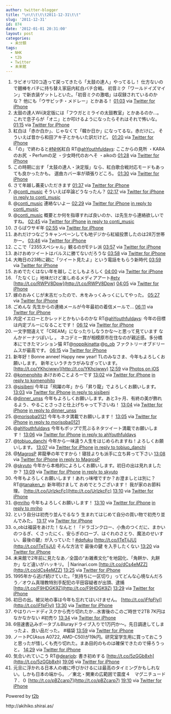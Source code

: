 ```yaml
---
author: twitter-blogger
title: "\n\t\t\t\t2011-12-31\t\t"
slug: '2011-12-31'
id: 874
date: '2012-01-01 20:31:00'
layout: post
categories:
  - 未分類
tags:
  - NHK
  - t2b
  - Twitter
  - 未来館
---
```


<div xmlns:georss="http://www.georss.org/georss">

1.  <span><span>ラビオリ120コ造って戻ってきたら「太鼓の達人」やってるし！ 仕方ないので麺棒をバチに持ち替え家庭内紅白バチ合戦。 初音ミク「ワールドイズマイン」で新衣装ゲットしといた。「初音ミクの激唱」は収録されているのかな？ 他にも「ウサビッチ・メドレー」とかある！</span> <span>[<span>01:03</span>](http://twitter.com/o_ob/status/153083894940442624) <span>via [Twitter for iPhone](http://twitter.com/#!/download/iphone)</span></span></span>
2.  <span><span>太鼓の達人Wii決定版には「フウガとミライの太鼓教室」とかあるのか...。 これで息子らが「オニ」とか叩けるようになったらそれはそれで怖いな。</span> <span>[<span>01:15</span>](http://twitter.com/o_ob/status/153086755627745280) <span>via [Twitter for iPhone](http://twitter.com/#!/download/iphone)</span></span></span>
3.  <span><span>紅白は「赤か白か」、じゃなくて「韓か日か」になってるな。赤だけに。 そういえば昔から和田アキ子とかもいた訳だけど。</span> <span>[<span>01:20</span>](http://twitter.com/o_ob/status/153088252922953728) <span>via [Twitter for iPhone](http://twitter.com/#!/download/iphone)</span></span></span>
4.  <span><span>「の」で終わると[#NHK](http://twitter.com/search?q=%23NHK "#NHK")紅白 RT@[ahYouthfuldays](http://twitter.com/ahYouthfuldays "ahYouthfuldays"): ここからの見所 ・KARAのお尻 ・Perfumの足 ・少女時代のおへそ ・aikoの</span> <span>[<span>01:28</span>](http://twitter.com/o_ob/status/153090145803960320) <span>via [Twitter for iPhone](http://twitter.com/#!/download/iphone)</span></span></span>
5.  <span><span>この時期に出す「太鼓の達人・決定版」なら、紅白歌合戦対応モードもあっても良かったかも。 選曲カバー率が頑張りどころ。</span> <span>[<span>01:30</span>](http://twitter.com/o_ob/status/153090665553723393) <span>via [Twitter for iPhone](http://twitter.com/#!/download/iphone)</span></span></span>
6.  <span><span>さて年越し蕎麦いただきます</span> <span>[<span>01:37</span>](http://twitter.com/o_ob/status/153092299868479488) <span>via [Twitter for iPhone](http://twitter.com/#!/download/iphone)</span></span></span>
7.  <span><span>@[conti_music](http://twitter.com/conti_music "conti_music") そういえば卒論どうなったん？</span> <span>[<span>02:17</span>](http://twitter.com/o_ob/status/153102527397761024) <span>via [Twitter for iPhone](http://twitter.com/#!/download/iphone)</span> [in reply to conti_music](http://twitter.com/conti_music/status/153043925618270209)</span></span>
8.  <span><span>@[conti_music](http://twitter.com/conti_music "conti_music") 連絡ないよー</span> <span>[<span>02:29</span>](http://twitter.com/o_ob/status/153105599201157122) <span>via [Twitter for iPhone](http://twitter.com/#!/download/iphone)</span> [in reply to conti_music](http://twitter.com/conti_music/status/153104159028150272)</span></span>
9.  <span><span>@[conti_music](http://twitter.com/conti_music "conti_music") 概要とか何を指導すれば良いのか、は先生から連絡欲しいですね。</span> <span>[<span>02:45</span>](http://twitter.com/o_ob/status/153109628476063744) <span>via [Twitter for iPhone](http://twitter.com/#!/download/iphone)</span> [in reply to conti_music](http://twitter.com/conti_music/status/153106321338671104)</span></span>
10.  <span><span>さらばウサギ年</span> <span>[<span>02:55</span>](http://twitter.com/o_ob/status/153112072748670976) <span>via [Twitter for iPhone](http://twitter.com/#!/download/iphone)</span></span></span>
11.  <span><span>あれだけつなごうキャンペーンしても地デジから紅組投票したのは28万世帯かー。</span> <span>[<span>03:46</span>](http://twitter.com/o_ob/status/153124847248089089) <span>via [Twitter for iPhone](http://twitter.com/#!/download/iphone)</span></span></span>
12.  <span><span>ここで「2355スペシャル」観るのがEテレ派</span> <span>[<span>03:57</span>](http://twitter.com/o_ob/status/153127559847088130) <span>via [Twitter for iPhone](http://twitter.com/#!/download/iphone)</span></span></span>
13.  <span><span>あけおめツイートはバルスに勝てないだろうな</span> <span>[<span>03:58</span>](http://twitter.com/o_ob/status/153127829394038785) <span>via [Twitter for iPhone](http://twitter.com/#!/download/iphone)</span></span></span>
14.  <span><span>大晦日の23時に親に「ツイート見たよ」という電話をもらう新時代</span> <span>[<span>03:59</span>](http://twitter.com/o_ob/status/153128093765222400) <span>via [Twitter for iPhone](http://twitter.com/#!/download/iphone)</span></span></span>
15.  <span><span>おめでたくはない年を越し ことしもよろしく</span> <span>[<span>04:00</span>](http://twitter.com/o_ob/status/153128319548801025) <span>via [Twitter for iPhone](http://twitter.com/#!/download/iphone)</span></span></span>
16.  <span><span>「たなくじ」地味だけど楽しめるメディアアート[#etv](http://twitter.com/search?q=%23etv "#etv") [http://t.co/RWPV8Dpw](http://t.co/RWPV8Dpw)</span> <span>[<span>04:05</span>](http://twitter.com/o_ob/status/153129726481940480) <span>via [Twitter for iPhone](http://twitter.com/#!/download/iphone)</span></span></span>
17.  <span><span>嫁のおみくじが末吉だったので、木をみっくみっくにしてやった。</span> <span>[<span>05:27</span>](http://twitter.com/o_ob/status/153150341871976449) <span>via [Twitter for iPhone](http://twitter.com/#!/download/iphone)</span></span></span>
18.  <span><span>ごめんな 先生からの連絡メールが今年最初の着信メールで...</span> <span>[<span>06:11</span>](http://twitter.com/o_ob/status/153161403090472962) <span>via [Twitter for iPhone](http://twitter.com/#!/download/iphone)</span></span></span>
19.  <span><span>内定イエローとかレッドとかもいるのかな RT@[ahYouthfuldays](http://twitter.com/ahYouthfuldays "ahYouthfuldays"): 今年の目標は内定ブルーになることです！</span> <span>[<span>06:12</span>](http://twitter.com/o_ob/status/153161625979981825) <span>via [Twitter for iPhone](http://twitter.com/#!/download/iphone)</span></span></span>
20.  <span><span>一文字間違えて「CREAM」になったりしなうかな～と思って見ています なんかドーナツぽいし 。 ネコデミー賞が相模原市在住なのが親近感。多分橋本にできたマンション猫 RT@[noppikinatta](http://twitter.com/noppikinatta "noppikinatta"):@[o_ob](http://twitter.com/o_ob "o_ob") ファクトリーオブドリームスが最高です。</span> <span>[<span>06:15</span>](http://twitter.com/o_ob/status/153162424369942529) <span>via [Twitter for iPhone](http://twitter.com/#!/download/iphone)</span></span></span>
21.  <span><span>新年好！Bonne annee! Happy new year! TLのみなさま、今年もよろしくお願いします。 新年というチカラがみなぎっています。 [http://t.co/YKhciwwv](http://t.co/YKhciwwv)</span> <span>[<span>12:59</span>](http://twitter.com/o_ob/status/153264128721555456) <span>via [Photos on iOS](http://www.apple.com)</span></span></span>
22.  <span><span>@[komenohito](http://twitter.com/komenohito "komenohito") あけおめことよろーです</span> <span>[<span>13:02</span>](http://twitter.com/o_ob/status/153264828859949056) <span>via [Twitter for iPhone](http://twitter.com/#!/download/iphone)</span> [in reply to komenohito](http://twitter.com/komenohito/status/153128406857420802)</span></span>
23.  <span><span>@[sisibeni](http://twitter.com/sisibeni "sisibeni") 今年は「飛躍の年」から「昇り龍」でよろしくお願いします。</span> <span>[<span>13:03</span>](http://twitter.com/o_ob/status/153265065716486144) <span>via [Twitter for iPhone](http://twitter.com/#!/download/iphone)</span> [in reply to sisibeni](http://twitter.com/sisibeni/status/153128670242934784)</span></span>
24.  <span><span>@[dinner_unss](http://twitter.com/dinner_unss "dinner_unss") 今年もよろしくお願いします。あと3ヶ月、有終の美が飾れるよう、やることさっさと仕上げちゃって下さいね！</span> <span>[<span>13:04</span>](http://twitter.com/o_ob/status/153265327894044672) <span>via [Twitter for iPhone](http://twitter.com/#!/download/iphone)</span> [in reply to dinner_unss](http://twitter.com/dinner_unss/status/153131417285574656)</span></span>
25.  <span><span>@[morisoba0121](http://twitter.com/morisoba0121 "morisoba0121") 今年もネタ満載でお願いします！</span> <span>[<span>13:05</span>](http://twitter.com/o_ob/status/153265534706794496) <span>via [Twitter for iPhone](http://twitter.com/#!/download/iphone)</span> [in reply to morisoba0121](http://twitter.com/morisoba0121/status/153134699055820800)</span></span>
26.  <span><span>@[ahYouthfuldays](http://twitter.com/ahYouthfuldays "ahYouthfuldays") 今年もポップで荒ぶるネタツイート満載でお願いします！</span> <span>[<span>13:06</span>](http://twitter.com/o_ob/status/153265794686529536) <span>via [Twitter for iPhone](http://twitter.com/#!/download/iphone)</span> [in reply to ahYouthfuldays](http://twitter.com/ahYouthfuldays/status/153138276759375873)</span></span>
27.  <span><span>@[tobiuo_danchi](http://twitter.com/tobiuo_danchi "tobiuo_danchi") 今年から一味違う人生をはじめられますね！よろしくお願いします。</span> <span>[<span>13:07</span>](http://twitter.com/o_ob/status/153266064644513792) <span>via [Twitter for iPhone](http://twitter.com/#!/download/iphone)</span> [in reply to tobiuo_danchi](http://twitter.com/tobiuo_danchi/status/153159776119947264)</span></span>
28.  <span><span>@[MagrosP](http://twitter.com/MagrosP "MagrosP") 昇龍拳の年ですから！寝技よりも派手に立ち昇って下さい</span> <span>[<span>13:08</span>](http://twitter.com/o_ob/status/153266385592664065) <span>via [Twitter for iPhone](http://twitter.com/#!/download/iphone)</span> [in reply to MagrosP](http://twitter.com/MagrosP/status/153180248635224064)</span></span>
29.  <span><span>@[skyuto](http://twitter.com/skyuto "skyuto") 今年から本格的によろしくお願いします。初日の出は見れましたか？</span> <span>[<span>13:09</span>](http://twitter.com/o_ob/status/153266592048877568) <span>via [Twitter for iPhone](http://twitter.com/#!/download/iphone)</span> [in reply to skyuto](http://twitter.com/skyuto/status/153222328510189569)</span></span>
30.  <span><span>今年もよろしくお願いします！あれっ味噌ですか？お澄ましとは別に？ RT@[tanaken_n](http://twitter.com/tanaken_n "tanaken_n"): 新年明けまして おめでとうございます！ 我が家のお節料理。 [http://t.co/UrIzkcFc](http://t.co/UrIzkcFc)</span> <span>[<span>13:10</span>](http://twitter.com/o_ob/status/153266854088024064) <span>via [Twitter for iPhone](http://twitter.com/#!/download/iphone)</span></span></span>
31.  <span><span>@[mriho](http://twitter.com/mriho "mriho") 今年もよろしくお願いします！</span> <span>[<span>13:10</span>](http://twitter.com/o_ob/status/153266934211813376) <span>via [Twitter for iPhone](http://twitter.com/#!/download/iphone)</span> [in reply to mriho](http://twitter.com/mriho/status/153140867631296514)</span></span>
32.  <span><span>という自分は初売り並んでるなう 生まれてはじめて自分の買い物で初売り並んでみた。</span> <span>[<span>13:17</span>](http://twitter.com/o_ob/status/153268540990947328) <span>via [Twitter for iPhone](http://twitter.com/#!/download/iphone)</span></span></span>
33.  <span><span>o_obは福袋をあけた！なんと！『ドラゴンクロー、小魚のつくだに、まかいのつるぎ、くさったにく、安らぎのローブ、はぐれのさとり、魔法のせいすい、最後の鍵』が入っていた！[#dqfuku](http://twitter.com/search?q=%23dqfuku "#dqfuku") [http://t.co/ITeTijJU](http://t.co/ITeTijJU) そんな方法で 最後の鍵 を入手したくない</span> <span>[<span>13:20</span>](http://twitter.com/o_ob/status/153269353519910912) <span>via [Twitter for iPhone](http://twitter.com/#!/download/iphone)</span></span></span>
34.  <span><span>未来館で2年前に見たなあ／全国の“お雑煮文化”を地図化、「角餅か、丸餅か」など違いがハッキリ。 | Narinari.com [http://t.co/dCs4eMZZ](http://t.co/dCs4eMZZ)</span> <span>[<span>13:25</span>](http://twitter.com/o_ob/status/153270618429718528) <span>via [Twitter for iPhone](http://twitter.com/#!/download/iphone)</span></span></span>
35.  <span><span>1995年から逃げ続けていた。「気持ちに一区切り」ってどんな心境なんだろう／オウム真理教特別手配犯の平田容疑者が出頭、逮捕 [http://t.co/F9HDGK9Z](http://t.co/F9HDGK9Z)</span> <span>[<span>13:29</span>](http://twitter.com/o_ob/status/153271704184037376) <span>via [Twitter for iPhone](http://twitter.com/#!/download/iphone)</span></span></span>
36.  <span><span>初日の出。被災地の事は今年も忘れてはいけません。 [http://t.co/iFfpFlyl](http://t.co/iFfpFlyl)</span> <span>[<span>13:30</span>](http://twitter.com/o_ob/status/153271962737713152) <span>via [Twitter for iPhone](http://twitter.com/#!/download/iphone)</span></span></span>
37.  <span><span>やはりハードディスクから売り切れたか...水害後のこのご時世で2TB 7K円はなかなかない #初売り</span> <span>[<span>13:34</span>](http://twitter.com/o_ob/status/153272726528856066) <span>via [Twitter for iPhone](http://twitter.com/#!/download/iphone)</span></span></span>
38.  <span><span>6倍速書込みポータブルBlurayドライブ入りで1万円か～。先日調達してしまったよ、良い品だった。 #福袋</span> <span>[<span>13:59</span>](http://twitter.com/o_ob/status/153279116190298112) <span>via [Twitter for iPhone](http://twitter.com/#!/download/iphone)</span></span></span>
39.  <span><span>ノートPC(Asus A0722, AMD-C50)が19k円。研究室学生用に買っておこうと思ったが惜しくも売り切れた。まあ目的のものは確保できたので帰ろうっと。</span> <span>[<span>14:29</span>](http://twitter.com/o_ob/status/153286579635486720) <span>via [Twitter for iPhone](http://twitter.com/#!/download/iphone)</span></span></span>
40.  <span><span>気合いれていこう RT@[dearjob](http://twitter.com/dearjob "dearjob"): 書き初めする [http://t.co/5zGGb8xh](http://t.co/5zGGb8xh)</span> <span>[<span>19:06</span>](http://twitter.com/o_ob/status/153356476105244672) <span>via [Twitter for iPhone](http://twitter.com/#!/download/iphone)</span></span></span>
41.  <span><span>元旦に浮かれる日本人の魂に呼びかけるには最高のタイミングかもしれない。しかも日本の端から。 ／東北・関東の広範囲で震度４　マグニチュード７．０ [http://t.co/pBZcarp7](http://t.co/pBZcarp7)</span> <span>[<span>19:10</span>](http://twitter.com/o_ob/status/153357491424600066) <span>via [Twitter for iPhone](http://twitter.com/#!/download/iphone)</span></span></span>

</div>

Powered by [t2b](http://t2b.utilz.jp/)

<div>http://akihiko.shirai.as/</div>